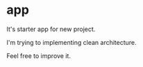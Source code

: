 # app

It's starter app for new project.

I'm trying to implementing clean architecture.

Feel free to improve it.
